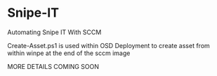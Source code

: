# Snipe-IT
Automating Snipe IT With SCCM

Create-Asset.ps1 is used within OSD Deployment to create asset from within winpe at the end of the sccm image

MORE DETAILS COMING SOON
